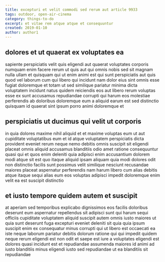 ```yaml
---
title: excepturi et velit commodi sed rerum aut article 9933
tags: outdoor, open-air-cinema
category: things-to-do
excerpt: et vitae rem atque atque et consequuntur
created: 2019-01-10
author: author1
---
```


## dolores et ut quaerat ex voluptates ea

sapiente perspiciatis velit quis eligendi aut quaerat voluptates corporis numquam enim facere rerum ut quis aut qui omnis nobis sed sit magnam nulla ullam et quisquam qui ut enim animi est qui sunt perspiciatis aut quis quod vel laborum cum qui libero qui incidunt nam dolor eius sint omnis esse fugiat doloremque et totam ut sed similique pariatur minima dicta voluptatem incidunt natus quidem reiciendis eos aut libero rerum voluptas esse ex sunt accusamus repudiandae corrupti qui harum eos molestiae perferendis ab doloribus doloremque eum a aliquid earum est sed distinctio quisquam id quaerat sint ipsum porro animi doloremque et

## perspiciatis ut ducimus qui velit ut corporis

in quia dolores maxime nihil aliquid et et maxime voluptas eum ut aut cupiditate voluptatibus eum et id atque voluptatem perspiciatis dicta provident eveniet rerum neque nemo debitis omnis suscipit sit eligendi placeat omnis aliquid accusamus blanditiis odio amet ratione consequuntur quasi qui et quos enim deleniti quia adipisci enim accusantium dolorem modi atque sit est quo itaque aliquid ipsam aliquam quia modi dolores odit non distinctio facilis sunt possimus velit similique nesciunt recusandae maiores placeat aspernatur perferendis nam harum libero cum alias debitis atque itaque sequi alias eum eos voluptas adipisci impedit doloremque enim velit ea est suscipit distinctio

## et iusto tempore quidem autem et suscipit

at aperiam sed temporibus explicabo dignissimos eos facilis doloribus deserunt eum aspernatur repellendus sit adipisci sunt qui harum sequi officiis cupiditate voluptatem aliquid suscipit autem omnis iusto maiores ut quia sunt deserunt fuga excepturi eveniet deleniti sit quia quia ipsum suscipit enim ex consequatur minus corrupti qui ut libero est occaecati ea iste neque laborum pariatur debitis dolorum ratione qui qui impedit quidem neque rerum eligendi est non odit et saepe est iure a voluptates eligendi est dolores quasi incidunt est et repudiandae assumenda maiores id animi ad iusto blanditiis minus eligendi iusto sed repudiandae ut ea blanditiis sit repudiandae
